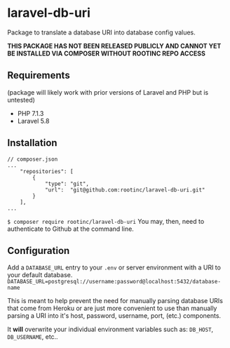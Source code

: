 # laravel-db-uri
Package to translate a database URI into database config values.

__THIS PACKAGE HAS NOT BEEN RELEASED PUBLICLY AND CANNOT YET BE INSTALLED VIA COMPOSER WITHOUT ROOTINC REPO ACCESS__ 

## Requirements
(package will likely work with prior versions of Laravel and PHP but is untested)
- PHP 7.1.3
- Laravel 5.8

## Installation
```
// composer.json
...
    "repositories": [
        {
            "type": "git",
            "url":  "git@github.com:rootinc/laravel-db-uri.git"
        }
    ],
...
```
`$ composer require rootinc/laravel-db-uri`
You may, then, need to authenticate to Github at the command line.

## Configuration
Add a `DATABASE_URL` entry to your `.env` or server environment with a URI to your default database.
`DATABASE_URL=postgresql://username:password@localhost:5432/database-name`

This is meant to help prevent the need for manually parsing database URIs that come from Heroku or are just more convenient
to use than manually parsing a URI into it's host, password, username, port, (etc.) components.

It __will__ overwrite your individual environment variables such as: `DB_HOST`, `DB_USERNAME`, etc..
